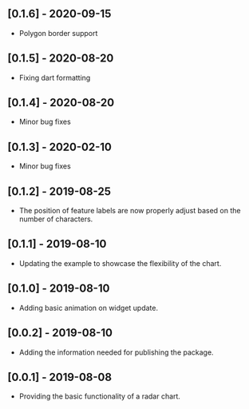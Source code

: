 ## [0.1.6] - 2020-09-15
* Polygon border support

## [0.1.5] - 2020-08-20
* Fixing dart formatting

## [0.1.4] - 2020-08-20
* Minor bug fixes

## [0.1.3] - 2020-02-10
* Minor bug fixes

## [0.1.2] - 2019-08-25
* The position of feature labels are now properly adjust based on the number of characters.

## [0.1.1] - 2019-08-10

* Updating the example to showcase the flexibility of the chart.

## [0.1.0] - 2019-08-10

* Adding basic animation on widget update.

## [0.0.2] - 2019-08-10

* Adding the information needed for publishing the package.

## [0.0.1] - 2019-08-08

* Providing the basic functionality of a radar chart.
